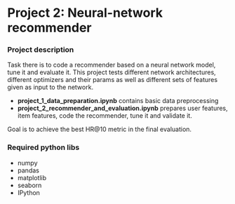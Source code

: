 # Project 2: Neural-network recommender

### Project description
Task there is to code a recommender based on a neural network model, tune it and evaluate it. This project tests different network architectures, different optimizers and their params as well as different sets of features given as input to the network.
- **project_1_data_preparation.ipynb** contains basic data preprocessing
- **project_2_recommender_and_evaluation.ipynb** prepares user features, item features, code the recommender, tune it and validate it.

Goal is to achieve the best HR@10 metric in the final evaluation.

### Required python libs
 - numpy
 - pandas
 - matplotlib
 - seaborn
 - IPython

	
